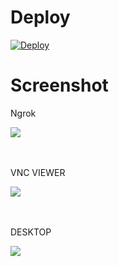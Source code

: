 # Deploy
[![Deploy](https://www.herokucdn.com/deploy/button.svg)](https://heroku.com/deploy?template=https://github.com/Sibu07/newrdp)

# Screenshot
<p>Ngrok</p>
<img src="image/1.png">
<br><br><br>
<p>VNC VIEWER</p>
<img src="image/2.png">
<br><br><br>
<p>DESKTOP</p>
<img src="image/3.png">
